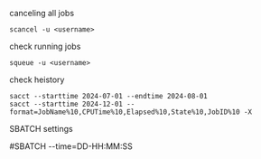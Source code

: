canceling all jobs

    scancel -u <username>

check running jobs

    squeue -u <username>

check heistory 

    sacct --starttime 2024-07-01 --endtime 2024-08-01
    sacct --starttime 2024-12-01 --format=JobName%10,CPUTime%10,Elapsed%10,State%10,JobID%10 -X

SBATCH settings

#SBATCH --time=DD-HH:MM:SS

